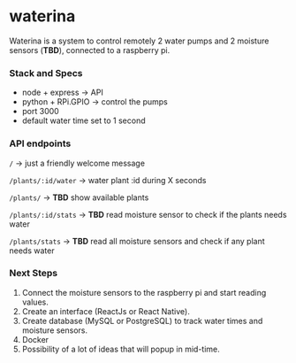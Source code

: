 # waterina
Waterina is a system to control remotely 2 water pumps and 2 moisture sensors (**TBD**), connected to a raspberry pi.

### Stack and Specs
- node + express -> API
- python + RPi.GPIO -> control the pumps
- port 3000
- default water time set to 1 second

### API endpoints
`/` -> just a friendly welcome message

`/plants/:id/water` -> water plant :id during X seconds

`/plants/` -> **TBD** show available plants

`/plants/:id/stats` -> **TBD** read moisture sensor to check if the plants needs water

`/plants/stats` -> **TBD** read all moisture sensors and check if any plant needs water


### Next Steps
 1. Connect the moisture sensors to the raspberry pi and start reading values.
 2. Create an interface (ReactJs or React Native).
 2. Create database (MySQL or PostgreSQL) to track water times and moisture sensors.
 3. Docker
 4. Possibility of a lot of ideas that will popup in mid-time.

